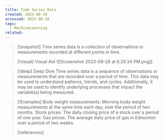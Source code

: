 ```yaml
---
title: Time Series Data
created: 2023-08-28
accessed: 2023-08-28
tags:
  - MachineLearning
related:
---
```

>[!snapshot]
>Time series data is a collection of observations or measurements recorded at different points in time.

>[!visual] Visual Aid
>![[Screenshot 2023-08-28 at 6.29.34 PM.png]]

>[!deep] Deep Dive
>Time series data is a sequence of observations or measurements that are recorded over a period of time. This data may be used to understand patterns, trends, and cycles. Additionally, it may be used to identify underlying processes that impact the variable(s) being measured.

>[!Examples]
>Body weight measurements: Morning body weight measurements at the same time each day, over the period of two months.
>Stock prices: The daily closing price of a stock over a period of one year.
>Gas prices: The average daily price of gas in Edmonton over a period of two weeks.

>[!references]